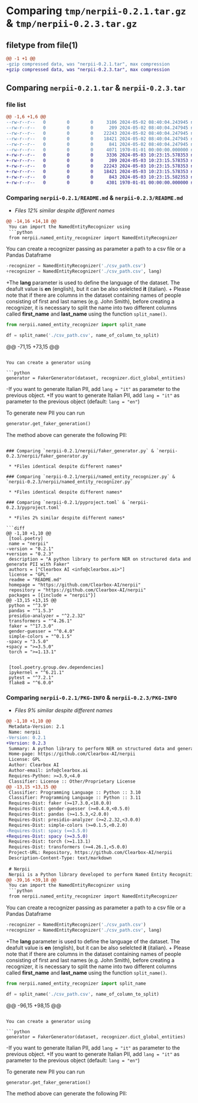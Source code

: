 # Comparing `tmp/nerpii-0.2.1.tar.gz` & `tmp/nerpii-0.2.3.tar.gz`

## filetype from file(1)

```diff
@@ -1 +1 @@
-gzip compressed data, was "nerpii-0.2.1.tar", max compression
+gzip compressed data, was "nerpii-0.2.3.tar", max compression
```

## Comparing `nerpii-0.2.1.tar` & `nerpii-0.2.3.tar`

### file list

```diff
@@ -1,6 +1,6 @@
--rw-r--r--   0        0        0     3106 2024-05-02 08:40:04.243945 nerpii-0.2.1/README.md
--rw-r--r--   0        0        0      209 2024-05-02 08:40:04.247945 nerpii-0.2.1/nerpii/__init__.py
--rw-r--r--   0        0        0    22243 2024-05-02 08:40:04.247945 nerpii-0.2.1/nerpii/faker_generator.py
--rw-r--r--   0        0        0    18421 2024-05-02 08:40:04.247945 nerpii-0.2.1/nerpii/named_entity_recognizer.py
--rw-r--r--   0        0        0      841 2024-05-02 08:40:04.247945 nerpii-0.2.1/pyproject.toml
--rw-r--r--   0        0        0     4071 1970-01-01 00:00:00.000000 nerpii-0.2.1/PKG-INFO
+-rw-r--r--   0        0        0     3336 2024-05-03 10:23:15.578353 nerpii-0.2.3/README.md
+-rw-r--r--   0        0        0      209 2024-05-03 10:23:15.578353 nerpii-0.2.3/nerpii/__init__.py
+-rw-r--r--   0        0        0    22243 2024-05-03 10:23:15.578353 nerpii-0.2.3/nerpii/faker_generator.py
+-rw-r--r--   0        0        0    18421 2024-05-03 10:23:15.578353 nerpii-0.2.3/nerpii/named_entity_recognizer.py
+-rw-r--r--   0        0        0      843 2024-05-03 10:23:15.582353 nerpii-0.2.3/pyproject.toml
+-rw-r--r--   0        0        0     4301 1970-01-01 00:00:00.000000 nerpii-0.2.3/PKG-INFO
```

### Comparing `nerpii-0.2.1/README.md` & `nerpii-0.2.3/README.md`

 * *Files 12% similar despite different names*

```diff
@@ -14,16 +14,18 @@
 You can import the NamedEntityRecognizer using
 ```python
 from nerpii.named_entity_recognizer import NamedEntityRecognizer
 ```
 You can create a recognizer passing as parameter a path to a csv file or a Pandas Dataframe
 
 ```python
-recognizer = NamedEntityRecognizer('./csv_path.csv')
+recognizer = NamedEntityRecognizer('./csv_path.csv', lang)
 ```
+The <strong>lang</strong> parameter is used to define the language of the dataset. The deafult value is <strong>en</strong> (english), but it can be also selelcted <strong>it</strong> (italian).
+
 Please note that if there are columns in the dataset containing names of people consisting of first and last names (e.g. John Smith), before creating a recognizer, it is necessary to split the name into two different columns called <strong>first_name</strong> and <strong>last_name</strong> using the function `split_name()`.
 
 ```python
 from nerpii.named_entity_recognizer import split_name
 
 df = split_name('./csv_path.csv', name_of_column_to_split)
 ```
@@ -71,15 +73,15 @@
 ```
 
 You can create a generator using
 
 ```python
 generator = FakerGenerator(dataset, recognizer.dict_global_entities)
 ```
-If you want to generate Italian PII, add ```lang = "it"``` as parameter to the previous object.
+If you want to generate Italian PII, add ```lang = "it"``` as parameter to the previous object (default: ```lang = "en"```)
 
 To generate new PII you can run
 
 ```python
 generator.get_faker_generation()
 ```
 The method above can generate the following PII:
```

### Comparing `nerpii-0.2.1/nerpii/faker_generator.py` & `nerpii-0.2.3/nerpii/faker_generator.py`

 * *Files identical despite different names*

### Comparing `nerpii-0.2.1/nerpii/named_entity_recognizer.py` & `nerpii-0.2.3/nerpii/named_entity_recognizer.py`

 * *Files identical despite different names*

### Comparing `nerpii-0.2.1/pyproject.toml` & `nerpii-0.2.3/pyproject.toml`

 * *Files 2% similar despite different names*

```diff
@@ -1,10 +1,10 @@
 [tool.poetry]
 name = "nerpii"
-version = "0.2.1"
+version = "0.2.3"
 description = "A python library to perform NER on structured data and generate PII with Faker"
 authors = ["Clearbox AI <info@clearbox.ai>"]
 license = "GPL"
 readme = "README.md"
 homepage = "https://github.com/Clearbox-AI/nerpii"
 repository = "https://github.com/Clearbox-AI/nerpii"
 packages = [{include = "nerpii"}]
@@ -13,15 +13,15 @@
 python = "^3.9"
 pandas = "^1.5.3"
 presidio-analyzer = "^2.2.32"
 transformers = "^4.26.1"
 faker = "^17.3.0"
 gender-guesser = "^0.4.0"
 simple-colors = "^0.1.5"
-spacy = "3.5.0"
+spacy = ">=3.5.0"
 torch = ">=1.13.1"
 
 
 [tool.poetry.group.dev.dependencies]
 ipykernel = "^6.21.1"
 pytest = "^7.2.1"
 flake8 = "^6.0.0"
```

### Comparing `nerpii-0.2.1/PKG-INFO` & `nerpii-0.2.3/PKG-INFO`

 * *Files 9% similar despite different names*

```diff
@@ -1,10 +1,10 @@
 Metadata-Version: 2.1
 Name: nerpii
-Version: 0.2.1
+Version: 0.2.3
 Summary: A python library to perform NER on structured data and generate PII with Faker
 Home-page: https://github.com/Clearbox-AI/nerpii
 License: GPL
 Author: Clearbox AI
 Author-email: info@clearbox.ai
 Requires-Python: >=3.9,<4.0
 Classifier: License :: Other/Proprietary License
@@ -13,15 +13,15 @@
 Classifier: Programming Language :: Python :: 3.10
 Classifier: Programming Language :: Python :: 3.11
 Requires-Dist: faker (>=17.3.0,<18.0.0)
 Requires-Dist: gender-guesser (>=0.4.0,<0.5.0)
 Requires-Dist: pandas (>=1.5.3,<2.0.0)
 Requires-Dist: presidio-analyzer (>=2.2.32,<3.0.0)
 Requires-Dist: simple-colors (>=0.1.5,<0.2.0)
-Requires-Dist: spacy (==3.5.0)
+Requires-Dist: spacy (>=3.5.0)
 Requires-Dist: torch (>=1.13.1)
 Requires-Dist: transformers (>=4.26.1,<5.0.0)
 Project-URL: Repository, https://github.com/Clearbox-AI/nerpii
 Description-Content-Type: text/markdown
 
 # Nerpii 
 Nerpii is a Python library developed to perform Named Entity Recognition (NER) on structured datasets and synthesize Personal Identifiable Information (PII).
@@ -39,16 +39,18 @@
 You can import the NamedEntityRecognizer using
 ```python
 from nerpii.named_entity_recognizer import NamedEntityRecognizer
 ```
 You can create a recognizer passing as parameter a path to a csv file or a Pandas Dataframe
 
 ```python
-recognizer = NamedEntityRecognizer('./csv_path.csv')
+recognizer = NamedEntityRecognizer('./csv_path.csv', lang)
 ```
+The <strong>lang</strong> parameter is used to define the language of the dataset. The deafult value is <strong>en</strong> (english), but it can be also selelcted <strong>it</strong> (italian).
+
 Please note that if there are columns in the dataset containing names of people consisting of first and last names (e.g. John Smith), before creating a recognizer, it is necessary to split the name into two different columns called <strong>first_name</strong> and <strong>last_name</strong> using the function `split_name()`.
 
 ```python
 from nerpii.named_entity_recognizer import split_name
 
 df = split_name('./csv_path.csv', name_of_column_to_split)
 ```
@@ -96,15 +98,15 @@
 ```
 
 You can create a generator using
 
 ```python
 generator = FakerGenerator(dataset, recognizer.dict_global_entities)
 ```
-If you want to generate Italian PII, add ```lang = "it"``` as parameter to the previous object.
+If you want to generate Italian PII, add ```lang = "it"``` as parameter to the previous object (default: ```lang = "en"```)
 
 To generate new PII you can run
 
 ```python
 generator.get_faker_generation()
 ```
 The method above can generate the following PII:
```

